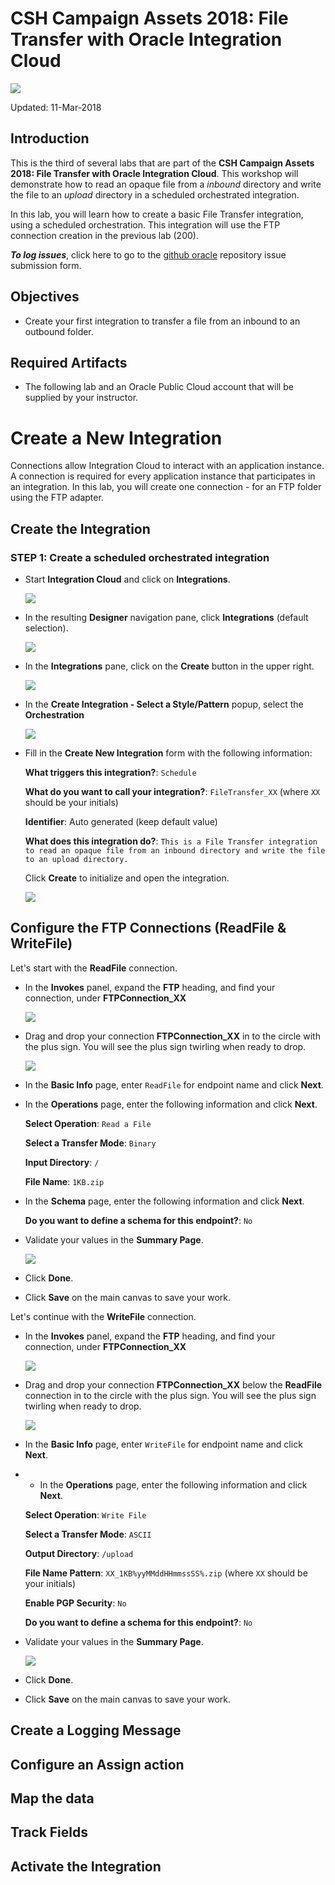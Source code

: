# CSH Campaign Assets 2018: File Transfer with Oracle Integration Cloud

![](images/300/Lab300_title.png)

Updated: 11-Mar-2018

## Introduction

This is the third of several labs that are part of the **CSH Campaign Assets 2018: File Transfer with Oracle Integration Cloud**. This workshop will demonstrate how to read an opaque file from a *inbound* directory and write the file to an *upload* directory in a scheduled orchestrated integration. 

In this lab, you will learn how to create a basic File Transfer integration, using a scheduled orchestration. This integration will use the FTP connection creation in the previous lab (200).

***To log issues***, click here to go to the [github oracle](https://github.com/oracle/learning-library/issues/new) repository issue submission form.

## Objectives

- Create your first integration to transfer a file from an inbound to an outbound folder.

## Required Artifacts

-   The following lab and an Oracle Public Cloud account that will be supplied by your instructor.

# Create a New Integration
Connections allow Integration Cloud to interact with an application instance. A connection is required for every application instance that participates in an integration. In this lab, you will create one connection - for an FTP folder using the FTP adapter. 

## Create the Integration

### **STEP 1**:  Create a scheduled orchestrated integration

- Start **Integration Cloud** and click on **Integrations**.

    ![](images/300/Lab300_001.png)    

- In the resulting **Designer** navigation pane, click **Integrations** (default selection).

    ![](images/300/Lab300_002.png)    

- In the **Integrations** pane, click on the **Create** button in the upper right.

    ![](images/300/Lab300_003.png)    

- In the **Create Integration - Select a Style/Pattern** popup, select the **Orchestration**

    ![](images/300/Lab300_004.png)    

- Fill in the **Create New Integration** form with the following information:

  **What triggers this integration?**: `Schedule`	

  **What do you want to call your integration?**: `FileTransfer_XX` (where `XX` should be your initials)

  **Identifier**: Auto generated (keep default value)

  **What does this integration do?**: `This is a File Transfer integration to read an opaque file from an inbound directory and write the file to an upload directory.`

  Click **Create** to initialize and open the integration.

  ![](images/300/Lab300_005.png)   




    



## Configure the FTP Connections (ReadFile & WriteFile)

Let's start with the **ReadFile** connection.

- In the **Invokes** panel, expand the **FTP** heading, and find your connection, under **FTPConnection_XX**

  ![](images/300/Lab300_006.png)   

- Drag and drop your connection **FTPConnection_XX** in to the circle with the plus sign. You will see the plus sign twirling when ready to drop.

  ![](images/300/Lab300_007.png)   

- In the **Basic Info** page, enter `ReadFile` for endpoint name and click **Next**.
  
- In the **Operations** page, enter the following information and click **Next**.
  
  **Select Operation**: `Read a File`
  
  **Select a Transfer Mode**: `Binary`

  **Input Directory**: `/`

  **File Name**: `1KB.zip`

- In the **Schema** page, enter the following information and click **Next**.

  **Do you want to define a schema for this endpoint?**: `No`
  
- Validate your values in the **Summary Page**.

  ![](images/300/Lab300_008.png)   
  
- Click **Done**.

- Click **Save** on the main canvas to save your work.

Let's continue with the **WriteFile** connection.

- In the **Invokes** panel, expand the **FTP** heading, and find your connection, under **FTPConnection_XX**

  ![](images/300/Lab300_006.png)   

- Drag and drop your connection **FTPConnection_XX** below the **ReadFile** connection in to the circle with the plus sign. You will see the plus sign twirling when ready to drop.

  ![](images/300/Lab300_009.png)   

- In the **Basic Info** page, enter `WriteFile` for endpoint name and click **Next**.

- - In the **Operations** page, enter the following information and click **Next**.
  
  **Select Operation**: `Write File`
  
  **Select a Transfer Mode**: `ASCII`

  **Output Directory**: `/upload`

  **File Name Pattern**: `XX_1KB%yyMMddHHmmssSS%.zip` (where `XX` should be your initials)

  **Enable PGP Security**: `No`

  **Do you want to define a schema for this endpoint?**: `No`
  
- Validate your values in the **Summary Page**.

  ![](images/300/Lab300_010.png)   

- Click **Done**.

- Click **Save** on the main canvas to save your work.



## Create a Logging Message


## Configure an Assign action


## Map the data


## Track Fields


## Activate the Integration


